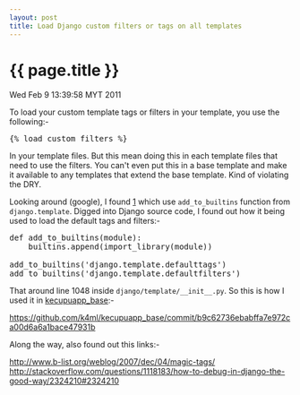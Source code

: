 ```yaml
---
layout: post
title: Load Django custom filters or tags on all templates
---
```


{{ page.title }}
================

<p class="meta">Wed Feb 9 13:39:58 MYT 2011</p>

To load your custom template tags or filters in your template, you use the following:-

<pre>
{% load custom_filters %}
</pre>

In your template files. But this mean doing this in each template files that need to use the filters. You can't even put this in a base template and make it available to any templates that extend the base template. Kind of violating the DRY.

Looking around (google), I found [1] which use `add_to_builtins` function from `django.template`. Digged into Django source code, I found out how it being used to load the default tags and filters:-

<pre>
def add_to_builtins(module):
    builtins.append(import_library(module))

add_to_builtins('django.template.defaulttags')
add_to_builtins('django.template.defaultfilters')
</pre>

That around line 1048 inside `django/template/__init__.py`. So this is how I used it in [kecupuapp_base][2]:-

https://github.com/k4ml/kecupuapp_base/commit/b9c62736ebabffa7e972ca00d6a6a1bace47931b

Along the way, also found out this links:-

http://www.b-list.org/weblog/2007/dec/04/magic-tags/
http://stackoverflow.com/questions/1118183/how-to-debug-in-django-the-good-way/2324210#2324210

[1]:http://d-w.me/blog/2010/2/18/11/
[2]:https://github.com/k4ml/kecupuapp_base

